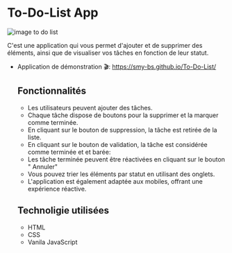 # To-Do-List App
![image to do list](https://i.imgur.com/lndRYUV.jpg)

C'est une application qui vous permet d'ajouter et de supprimer des éléments, ainsi que de visualiser vos tâches en fonction de leur statut.
* Application de démonstration 🎬: https://smy-bs.github.io/To-Do-List/

  ## Fonctionnalités
  * Les utilisateurs peuvent ajouter des tâches.
  * Chaque tâche dispose de boutons pour la supprimer et la marquer comme terminée.
  * En cliquant sur le bouton de suppression, la tâche est retirée de la liste.
  * En cliquant sur le bouton de validation, la tâche est considérée comme terminée et et barée:
  * Les tâche terminée peuvent être réactivées en cliquant sur le bouton " Annuler"
  * Vous pouvez trier les éléments par statut en utilisant des onglets.
  * L'application est également adaptée aux mobiles, offrant une expérience réactive.

  ## Technoligie utilisées
  * HTML
  * CSS
  * Vanila JavaScript
